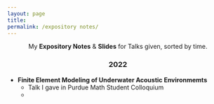 ```yaml
---
layout: page
title: 
permalink: /expository notes/
---
```


<p align="center">
  My <b>Expository Notes</b> & <b>Slides</b> for Talks given, sorted by time.
</p>

### <center>2022</center>
- **Finite Element Modeling of Underwater Acoustic Environmemts**
  * Talk I gave in Purdue Math Student Colloquium
  * <a href="pdfs/FEM_Undersea_Acoustics.pdf" class="image fit">
